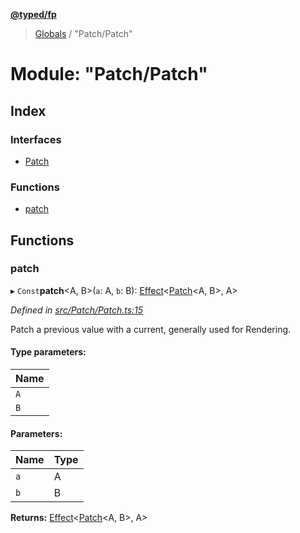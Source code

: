 **[@typed/fp](../README.md)**

> [Globals](../globals.md) / "Patch/Patch"

# Module: "Patch/Patch"

## Index

### Interfaces

* [Patch](../interfaces/_patch_patch_.patch.md)

### Functions

* [patch](_patch_patch_.md#patch)

## Functions

### patch

▸ `Const`**patch**\<A, B>(`a`: A, `b`: B): [Effect](_effect_effect_.effect.md)\<[Patch](../interfaces/_patch_patch_.patch.md)\<A, B>, A>

*Defined in [src/Patch/Patch.ts:15](https://github.com/TylorS/typed-fp/blob/6ccb290/src/Patch/Patch.ts#L15)*

Patch a previous value with a current, generally used for Rendering.

#### Type parameters:

Name |
------ |
`A` |
`B` |

#### Parameters:

Name | Type |
------ | ------ |
`a` | A |
`b` | B |

**Returns:** [Effect](_effect_effect_.effect.md)\<[Patch](../interfaces/_patch_patch_.patch.md)\<A, B>, A>
